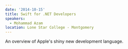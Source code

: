 ```yaml
---
date: '2014-10-15'
title: Swift for .NET Developers
speakers:
  - Mohammad Azam
location: Lone Star College - Montgomery
---
```

An overview of Apple's shiny new development language.